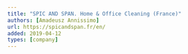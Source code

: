 ```yaml
---
title: "SPIC AND SPAN. Home & Office Cleaning (France)"
authors: [Amadeusz Annissimo]
url: https://spicandspan.fr/en/
added: 2019-04-12
types: [company]
---
```

